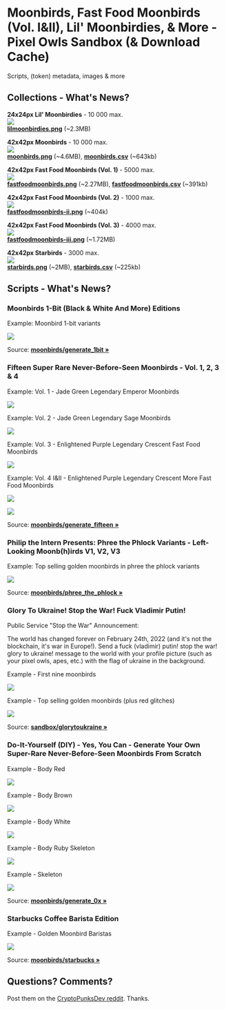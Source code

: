 #  Moonbirds, Fast Food Moonbirds (Vol. I&II), Lil' Moonbirdies, & More - Pixel Owls Sandbox (& Download Cache)


Scripts, (token) metadata, images & more



## Collections - What's News?

**24x24px Lil' Moonbirdies** - 10 000 max. <br>
![](i/lilmoonbirdies-strip.png)  <br>   [**lilmoonbirdies.png**](https://github.com/pixelartexchange/collections/blob/master/lilmoonbirdies/lilmoonbirdies-24x24.png) (~2.3MB)

**42x42px Moonbirds** - 10 000 max. <br>
![](i/moonbirds-strip.png)   <br>  [**moonbirds.png**](https://github.com/pixelartexchange/collections/blob/master/moonbirds/moonbirds-42x42.png) (~4.6MB),
[**moonbirds.csv**](https://github.com/pixelartexchange/collections.meta/blob/master/moonbirds.csv) (~643kb)


**42x42px Fast Food Moonbirds (Vol. 1)** - 5000 max. <br>
![](i/fastfoodmoonbirds-strip.png)  <br>    [**fastfoodmoonbirds.png**](https://github.com/pixelartexchange/collections/blob/master/fastfoodmoonbirds/fastfoodmoonbirds-42x42.png) (~2.27MB),
[**fastfoodmoonbirds.csv**](https://github.com/pixelartexchange/collections.meta/blob/master/fastfoodmoonbirds.csv) (~391kb)


**42x42px Fast Food Moonbirds (Vol. 2)** - 1000 max. <br>
![](i/fastfoodmoonbirds-ii-strip.png)   <br> [**fastfoodmoonbirds-ii.png**](https://github.com/pixelartexchange/collections/blob/master/fastfoodmoonbirds-ii/fastfoodmoonbirds-ii-42x42.png) (~404k)




**42x42px Fast Food Moonbirds (Vol. 3)** - 4000 max. <br>
![](i/fastfoodmoonbirds-iii-strip.png)    <br> [**fastfoodmoonbirds-iii.png**](https://github.com/pixelartexchange/collections/blob/master/fastfoodmoonbirds-iii/fastfoodmoonbirds-iii-42x42.png) (~1.72MB)



**42x42px Starbirds** - 3000 max. <br>
![](i/starbirds-strip.png)  <br> [**starbirds.png**](https://github.com/pixelartexchange/collections/blob/master/starbirds/starbirds-42x42.png) (~2MB),
[**starbirds.csv**](https://github.com/pixelartexchange/collections.meta/blob/master/starbirds.csv) (~225kb)




## Scripts - What's News?

### Moonbirds 1-Bit (Black & White And More) Editions

Example: Moonbird 1-bit variants

![](i/moonbirds-1bit.png)

Source: [**moonbirds/generate_1bit »**](moonbirds/generate_1bit.rb)


### Fifteen Super Rare Never-Before-Seen Moonbirds - Vol. 1, 2, 3 & 4

Example: Vol. 1 - Jade Green Legendary Emperor Moonbirds

![](i/moonbirds-jade_green.png)

Example: Vol. 2  - Jade Green Legendary Sage Moonbirds

![](i/moonbirds-jade_green-ii.png)

Example: Vol. 3 -  Enlightened Purple Legendary Crescent Fast Food Moonbirds

![](i/moonbirds-enlightened_purple.png)

Example: Vol. 4 I&II -  Enlightened Purple Legendary Crescent More Fast Food Moonbirds

![](i/moonbirds-enlightened_purple-ii.png)

![](i/moonbirds-enlightened_purple-iii.png)

Source: [**moonbirds/generate_fifteen »**](moonbirds/generate_fifteen.rb)




### Philip the Intern Presents: Phree the Phlock Variants - Left-Looking Moonb(h)irds V1, V2, V3

Example: Top selling golden moonbirds in phree the phlock variants

![](i/phree_the_phlock.png)

Source: [**moonbirds/phree_the_phlock »**](moonbirds/phree_the_phlock.rb)




### Glory To Ukraine! Stop the War! Fuck Vladimir Putin!

Public Service "Stop the War" Announcement:

The world has changed forever on February 24th, 2022
(and it's not the blockchain, it's war in Europe!).
Send a fuck (vladimir) putin! stop the war! glory to ukraine! message
to the world with your profile picture (such as your pixel owls, apes, etc.) with the flag of ukraine  in the background.


Example - First nine moonbirds

![](i/moonbirds-ukraine.png)


Example - Top selling golden moonbirds (plus red glitches)

![](i/moonbirds-ukraine-golden.png)

Source: [**sandbox/glorytoukraine »**](sandbox/glorytoukraine.rb)



### Do-It-Yourself (DIY) - Yes, You Can - Generate Your Own Super-Rare Never-Before-Seen Moonbirds From Scratch


Example - Body Red

![](i/moonbirds-bodies_red.png)


Example - Body Brown

![](i/moonbirds-bodies_brown.png)

Example - Body White

![](i/moonbirds-bodies_white.png)

Example - Body Ruby Skeleton

![](i/moonbirds-bodies_ruby_skeleton.png)

Example - Skeleton

![](i/moonbirds-bodies_skeleton.png)

Source: [**moonbirds/generate_0x »**](moonbirds/generate_0x.rb)



### Starbucks Coffee Barista Edition

Example - Golden Moonbird Baristas

![](i/moonbirds-starbucks.png)

Source: [**moonbirds/starbucks »**](moonbirds/starbucks.rb)






## Questions? Comments?

Post them on the [CryptoPunksDev reddit](https://old.reddit.com/r/CryptoPunksDev). Thanks.



